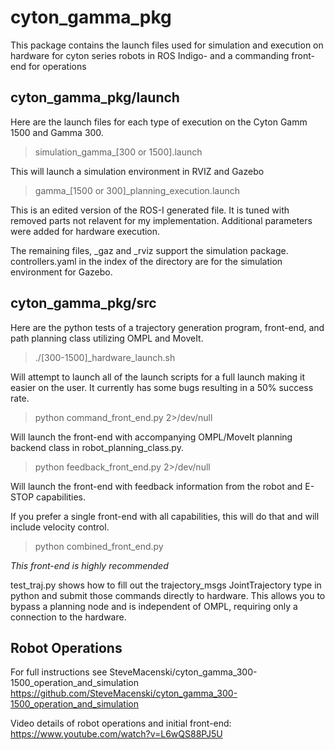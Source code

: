 # cyton_gamma_pkg
This package contains the launch files used for simulation and execution on hardware for cyton series robots in ROS Indigo- and a commanding front-end for operations

## cyton_gamma_pkg/launch
Here are the launch files for each type of execution on the Cyton Gamm 1500 and Gamma 300. 

>simulation_gamma_[300 or 1500].launch

This will launch a simulation environment in RVIZ and Gazebo

>gamma_[1500 or 300]_planning_execution.launch

This is an edited version of the ROS-I generated file. It is tuned with removed parts not relavent for my implementation. Additional parameters were added for hardware execution. 

The remaining files, _gaz and _rviz support the simulation package. controllers.yaml in the index of the directory are for the simulation environment for Gazebo.

## cyton_gamma_pkg/src
Here are the python tests of a trajectory generation program, front-end, and path planning class utilizing OMPL and MoveIt.

> ./[300-1500]_hardware_launch.sh 

Will attempt to launch all of the launch scripts for a full launch making it easier on the user. It currently has some bugs resulting in a 50% success rate. 

> python command_front_end.py 2>/dev/null

Will launch the front-end with accompanying OMPL/MoveIt planning backend class in robot_planning_class.py. 

> python feedback_front_end.py 2>/dev/null

Will launch the front-end with feedback information from the robot and E-STOP capabilities.

If you prefer a single front-end with all capabilities, this will do that and will include velocity control.

> python combined_front_end.py

*This front-end is highly recommended*

test_traj.py shows how to fill out the trajectory_msgs JointTrajectory type in python and submit those commands directly to hardware. This allows you to bypass a planning node and is independent of OMPL, requiring only a connection to the hardware. 

## Robot Operations
For full instructions see SteveMacenski/cyton_gamma_300-1500_operation_and_simulation
https://github.com/SteveMacenski/cyton_gamma_300-1500_operation_and_simulation

Video details of robot operations and initial front-end: https://www.youtube.com/watch?v=L6wQS88PJ5U
